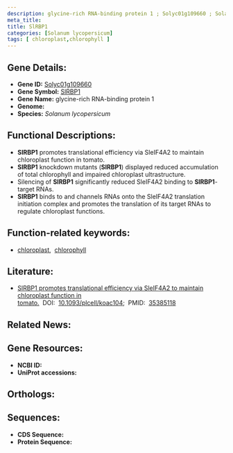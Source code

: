 ```yaml
---
description: glycine-rich RNA-binding protein 1 ; Solyc01g109660 ; Solanum lycopersicum
meta_title:
title: SlRBP1
categories: [Solanum lycopersicum]
tags: [ chloroplast,chlorophyll ]
---
```


## Gene Details:
- **Gene ID:** [Solyc01g109660]()
- **Gene Symbol:** <u>SlRBP1</u>
- **Gene Name:** glycine-rich RNA-binding protein 1
- **Genome:** []()
- **Species:** *Solanum lycopersicum*

## Functional Descriptions:
   - **SlRBP1** promotes translational efficiency via SleIF4A2 to maintain chloroplast function in tomato.
   - **SlRBP1** knockdown mutants (**SlRBP1**) displayed reduced accumulation of total chlorophyll and impaired chloroplast ultrastructure.
   - Silencing of **SlRBP1** significantly reduced SleIF4A2 binding to **SlRBP1**-target RNAs.
   - **SlRBP1** binds to and channels RNAs onto the SleIF4A2 translation initiation complex and promotes the translation of its target RNAs to regulate chloroplast functions.

## Function-related keywords:
   - [chloroplast](/tags/chloroplast/),&nbsp;&nbsp;[chlorophyll](/tags/chlorophyll/)

## Literature:
   - [SlRBP1 promotes translational efficiency via SleIF4A2 to maintain chloroplast function in tomato.](https://doi.org/10.1093/plcell/koac104)&nbsp;&nbsp;DOI:&nbsp;&nbsp;[10.1093/plcell/koac104](https://doi.org/10.1093/plcell/koac104);&nbsp;&nbsp;PMID:&nbsp;&nbsp;[35385118](https://pubmed.ncbi.nlm.nih.gov/35385118/)

## Related News:

## Gene Resources:
- **NCBI ID:**  [](https://www.ncbi.nlm.nih.gov/gene/?term=)
- **UniProt accessions:**  [](https://www.uniprot.org/uniprotkb//entry)

## Orthologs:

## Sequences:
- **CDS Sequence:**
- **Protein Sequence:**
